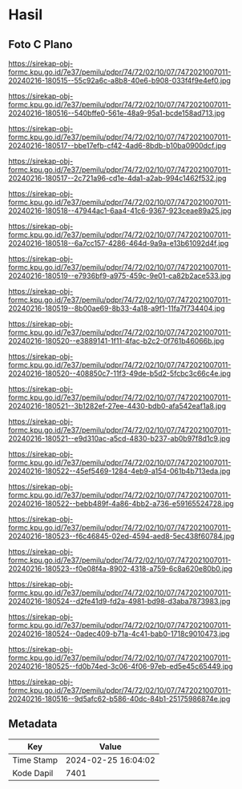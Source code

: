 # Hasil

## Foto C Plano

https://sirekap-obj-formc.kpu.go.id/7e37/pemilu/pdpr/74/72/02/10/07/7472021007011-20240216-180515--55c92a6c-a8b8-40e6-b908-033f4f9e4ef0.jpg

https://sirekap-obj-formc.kpu.go.id/7e37/pemilu/pdpr/74/72/02/10/07/7472021007011-20240216-180516--540bffe0-561e-48a9-95a1-bcde158ad713.jpg

https://sirekap-obj-formc.kpu.go.id/7e37/pemilu/pdpr/74/72/02/10/07/7472021007011-20240216-180517--bbe17efb-cf42-4ad6-8bdb-b10ba0900dcf.jpg

https://sirekap-obj-formc.kpu.go.id/7e37/pemilu/pdpr/74/72/02/10/07/7472021007011-20240216-180517--2c721a96-cd1e-4da1-a2ab-994c1462f532.jpg

https://sirekap-obj-formc.kpu.go.id/7e37/pemilu/pdpr/74/72/02/10/07/7472021007011-20240216-180518--47944ac1-6aa4-41c6-9367-923ceae89a25.jpg

https://sirekap-obj-formc.kpu.go.id/7e37/pemilu/pdpr/74/72/02/10/07/7472021007011-20240216-180518--6a7cc157-4286-464d-9a9a-e13b61092d4f.jpg

https://sirekap-obj-formc.kpu.go.id/7e37/pemilu/pdpr/74/72/02/10/07/7472021007011-20240216-180519--e7936bf9-a975-459c-9e01-ca82b2ace533.jpg

https://sirekap-obj-formc.kpu.go.id/7e37/pemilu/pdpr/74/72/02/10/07/7472021007011-20240216-180519--8b00ae69-8b33-4a18-a9f1-11fa7f734404.jpg

https://sirekap-obj-formc.kpu.go.id/7e37/pemilu/pdpr/74/72/02/10/07/7472021007011-20240216-180520--e3889141-1f11-4fac-b2c2-0f761b46066b.jpg

https://sirekap-obj-formc.kpu.go.id/7e37/pemilu/pdpr/74/72/02/10/07/7472021007011-20240216-180520--408850c7-11f3-49de-b5d2-5fcbc3c66c4e.jpg

https://sirekap-obj-formc.kpu.go.id/7e37/pemilu/pdpr/74/72/02/10/07/7472021007011-20240216-180521--3b1282ef-27ee-4430-bdb0-afa542eaf1a8.jpg

https://sirekap-obj-formc.kpu.go.id/7e37/pemilu/pdpr/74/72/02/10/07/7472021007011-20240216-180521--e9d310ac-a5cd-4830-b237-ab0b97f8d1c9.jpg

https://sirekap-obj-formc.kpu.go.id/7e37/pemilu/pdpr/74/72/02/10/07/7472021007011-20240216-180522--45ef5469-1284-4eb9-a154-061b4b713eda.jpg

https://sirekap-obj-formc.kpu.go.id/7e37/pemilu/pdpr/74/72/02/10/07/7472021007011-20240216-180522--bebb489f-4a86-4bb2-a736-e59165524728.jpg

https://sirekap-obj-formc.kpu.go.id/7e37/pemilu/pdpr/74/72/02/10/07/7472021007011-20240216-180523--f6c46845-02ed-4594-aed8-5ec438f60784.jpg

https://sirekap-obj-formc.kpu.go.id/7e37/pemilu/pdpr/74/72/02/10/07/7472021007011-20240216-180523--f0e08f4a-8902-4318-a759-6c8a620e80b0.jpg

https://sirekap-obj-formc.kpu.go.id/7e37/pemilu/pdpr/74/72/02/10/07/7472021007011-20240216-180524--d2fe41d9-fd2a-4981-bd98-d3aba7873983.jpg

https://sirekap-obj-formc.kpu.go.id/7e37/pemilu/pdpr/74/72/02/10/07/7472021007011-20240216-180524--0adec409-b71a-4c41-bab0-1718c9010473.jpg

https://sirekap-obj-formc.kpu.go.id/7e37/pemilu/pdpr/74/72/02/10/07/7472021007011-20240216-180525--fd0b74ed-3c06-4f06-97eb-ed5e45c65449.jpg

https://sirekap-obj-formc.kpu.go.id/7e37/pemilu/pdpr/74/72/02/10/07/7472021007011-20240216-180516--9d5afc62-b586-40dc-84b1-25175986874e.jpg


## Metadata

| Key        | Value               |
| ---------- | ------------------- |
| Time Stamp | 2024-02-25 16:04:02 |
| Kode Dapil | 7401                |



